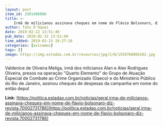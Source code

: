 ```yaml
---
layout: post
item_id: 2501406886
title: >-
    Irmã de milicianos assinava cheques em nome de Flávio Bolsonaro, diz revista
author: Tatu D'Oquei
date: 2019-02-22 13:51:49
pub_date: 2019-02-22 13:51:49
time_added: 2019-02-23 19:27:18
categories: [avisamos]
tags: []
image: https://img.estadao.com.br/resources/jpg/2/0/1550768804102.jpg
---
```


Valdenice de Oliveira Meliga, irmã dos milicianos Alan e Alex Rodrigues Oliveira, presos na operação "Quarto Elemento" do Grupo de Atuação Especial de Combate ao Crime Organizado (Gaeco) e do Ministério Público do Rio de Janeiro, assinou cheques de despesas da campanha em nome do então deput

**Link:** [https://politica.estadao.com.br/noticias/geral,irma-de-milicianos-assinava-cheques-em-nome-de-flavio-bolsonaro-diz-revista,70002731786](https://politica.estadao.com.br/noticias/geral,irma-de-milicianos-assinava-cheques-em-nome-de-flavio-bolsonaro-diz-revista,70002731786)

